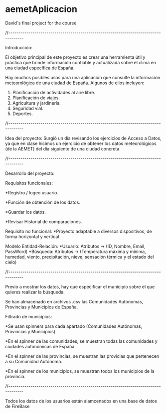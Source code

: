 # aemetAplicacion
David´s final project for the course

//-------------------------------------------------------------------------------------

Introducción:

El objetivo principal de este proyecto es crear una herramienta útil y práctica 
que brinde información confiable y actualizada sobre el clima en una ciudad específica de España.

Hay muchos posibles usos para una aplicación que consulte la información meteorológica de una ciudad de España. 
Algunos de ellos incluyen:

  1.	Planificación de actividades al aire libre. 
  2.	Planificación de viajes.
  3.	Agricultura y jardinería.
  4.	Seguridad vial. 
  5.	Deportes.

//-------------------------------------------------------------------------------------

Idea del proyecto: Surgió un día revisando los ejercicios de Acceso a Datos, ya que en clase hicimos un ejercicio de obtener los datos meteorológicos (de la AEMET) del día siguiente de una ciudad concreta.

//-------------------------------------------------------------------------------------

Desarrollo del proyecto:

   Requisitos funcionales: 
   
   *Registro / logeo usuario.
   
   *Función de obtención de los datos. 
   
   *Guardar los datos. 
   
   *Revisar Historial de comparaciones.

   Requisito no funcional: 
      *Proyecto adaptable a diversos dispositivos, de forma horizontal y vertical

   Modelo Entidad-Relación: 
      *Usuario: Atributos -> (ID, Nombre, Email, PassWord) 
      *Búsqueda: Atributos -> (Temperatura máxima y mínima, humedad, viento, precipitación, nieve, sensación térmica y el estado del cielo)
        
//-------------------------------------------------------------------------------------

   Previo a mostrar los datos, hay que especificar el municipio sobre el que quieres realizar la búsqueda.

   Se han almacenado en archivos .csv las Comunidades Autónomas, Provincias y Municipios de España.

   Filtrado de municipios: 
   
   *Se usan spinners para cada apartado (Comunidades Autónomas, Provincias y Municipios)
   
   *En el spinner de las comunidades, se muestran todas las comunidades y ciudades autonómicas de España.
   
   *En el spinner de las provincias, se muestran las provicias que pertenecen a su Comunidad Autónoma.
   
   *En el spinner de los municipios, se muestran todos los municipios de la provincia. 

//-------------------------------------------------------------------------------------

   Todos los datos de los usuarios están alamcenados en una base de datos de FireBase



